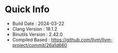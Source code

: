 # Quick Info
* Build Date : 2024-03-22
* Clang Version : 18.1.2
* Binutils Version : 2.42.0
* Compiled Based : https://github.com/llvm/llvm-project/commit/26a1d660
